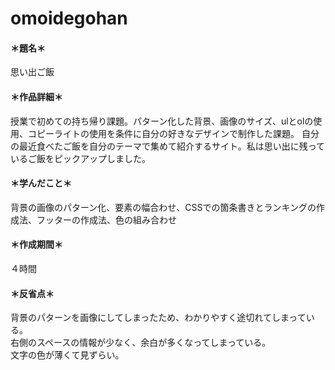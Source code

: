# omoidegohan
#### ＊題名＊  
思い出ご飯

#### ＊作品詳細＊  
授業で初めての持ち帰り課題。パターン化した背景、画像のサイズ、ulとolの使用、コピーライトの使用を条件に自分の好きなデザインで制作した課題。
自分の最近食べたご飯を自分のテーマで集めて紹介するサイト。私は思い出に残っているご飯をピックアップしました。

#### ＊学んだこと＊  
背景の画像のパターン化、要素の幅合わせ、CSSでの箇条書きとランキングの作成法、フッターの作成法、色の組み合わせ

#### ＊作成期間＊  
４時間

#### ＊反省点＊
背景のパターンを画像にしてしまったため、わかりやすく途切れてしまっている。  
右側のスペースの情報が少なく、余白が多くなってしまっている。  
文字の色が薄くて見ずらい。



